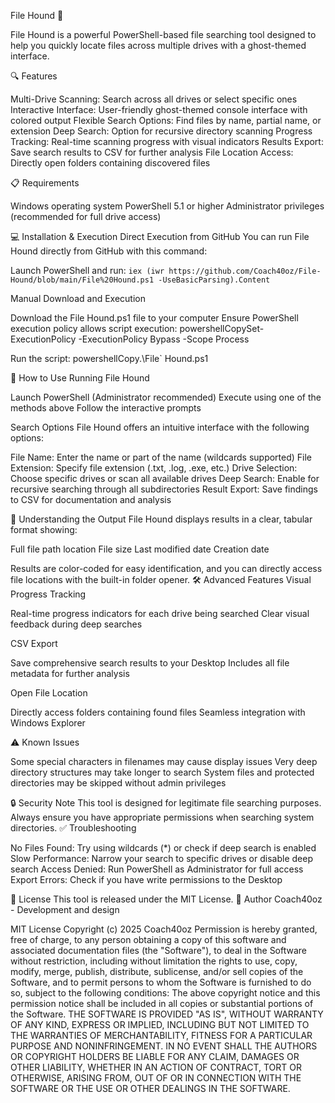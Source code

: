File Hound 👻

File Hound is a powerful PowerShell-based file searching tool designed to help you quickly locate files across multiple drives with a ghost-themed interface.

🔍 Features

Multi-Drive Scanning: Search across all drives or select specific ones
Interactive Interface: User-friendly ghost-themed console interface with colored output
Flexible Search Options: Find files by name, partial name, or extension
Deep Search: Option for recursive directory scanning
Progress Tracking: Real-time scanning progress with visual indicators
Results Export: Save search results to CSV for further analysis
File Location Access: Directly open folders containing discovered files

📋 Requirements

Windows operating system
PowerShell 5.1 or higher
Administrator privileges (recommended for full drive access)

💻 Installation & Execution
Direct Execution from GitHub
You can run File Hound directly from GitHub with this command:

Launch PowerShell and run:
```iex (iwr https://github.com/Coach40oz/File-Hound/blob/main/File%20Hound.ps1 -UseBasicParsing).Content```

Manual Download and Execution

Download the File Hound.ps1 file to your computer
Ensure PowerShell execution policy allows script execution:
powershellCopySet-ExecutionPolicy -ExecutionPolicy Bypass -Scope Process

Run the script:
powershellCopy.\File` Hound.ps1


📖 How to Use
Running File Hound

Launch PowerShell (Administrator recommended)
Execute using one of the methods above
Follow the interactive prompts

Search Options
File Hound offers an intuitive interface with the following options:

File Name: Enter the name or part of the name (wildcards supported)
File Extension: Specify file extension (.txt, .log, .exe, etc.)
Drive Selection: Choose specific drives or scan all available drives
Deep Search: Enable for recursive searching through all subdirectories
Result Export: Save findings to CSV for documentation and analysis

🔮 Understanding the Output
File Hound displays results in a clear, tabular format showing:

Full file path location
File size
Last modified date
Creation date

Results are color-coded for easy identification, and you can directly access file locations with the built-in folder opener.
🛠️ Advanced Features
Visual Progress Tracking

Real-time progress indicators for each drive being searched
Clear visual feedback during deep searches

CSV Export

Save comprehensive search results to your Desktop
Includes all file metadata for further analysis

Open File Location

Directly access folders containing found files
Seamless integration with Windows Explorer

⚠️ Known Issues

Some special characters in filenames may cause display issues
Very deep directory structures may take longer to search
System files and protected directories may be skipped without admin privileges

🔒 Security Note
This tool is designed for legitimate file searching purposes. Always ensure you have appropriate permissions when searching system directories.
✅ Troubleshooting

No Files Found: Try using wildcards (*) or check if deep search is enabled
Slow Performance: Narrow your search to specific drives or disable deep search
Access Denied: Run PowerShell as Administrator for full access
Export Errors: Check if you have write permissions to the Desktop

📝 License
This tool is released under the MIT License.
👻 Author
Coach40oz - Development and design

MIT License
Copyright (c) 2025 Coach40oz
Permission is hereby granted, free of charge, to any person obtaining a copy of this software and associated documentation files (the "Software"), to deal in the Software without restriction, including without limitation the rights to use, copy, modify, merge, publish, distribute, sublicense, and/or sell copies of the Software, and to permit persons to whom the Software is furnished to do so, subject to the following conditions:
The above copyright notice and this permission notice shall be included in all copies or substantial portions of the Software.
THE SOFTWARE IS PROVIDED "AS IS", WITHOUT WARRANTY OF ANY KIND, EXPRESS OR IMPLIED, INCLUDING BUT NOT LIMITED TO THE WARRANTIES OF MERCHANTABILITY, FITNESS FOR A PARTICULAR PURPOSE AND NONINFRINGEMENT. IN NO EVENT SHALL THE AUTHORS OR COPYRIGHT HOLDERS BE LIABLE FOR ANY CLAIM, DAMAGES OR OTHER LIABILITY, WHETHER IN AN ACTION OF CONTRACT, TORT OR OTHERWISE, ARISING FROM, OUT OF OR IN CONNECTION WITH THE SOFTWARE OR THE USE OR OTHER DEALINGS IN THE SOFTWARE.
